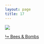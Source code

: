 ```yaml
---
layout: page
title: 17
---
```


<img src="{{ site.url }}/gifs/17.gif" />

<a href="http://beesandbombs.tumblr.com/post/88987904869/rainbow-spinners">&#8627; Bees & Bombs</a>


